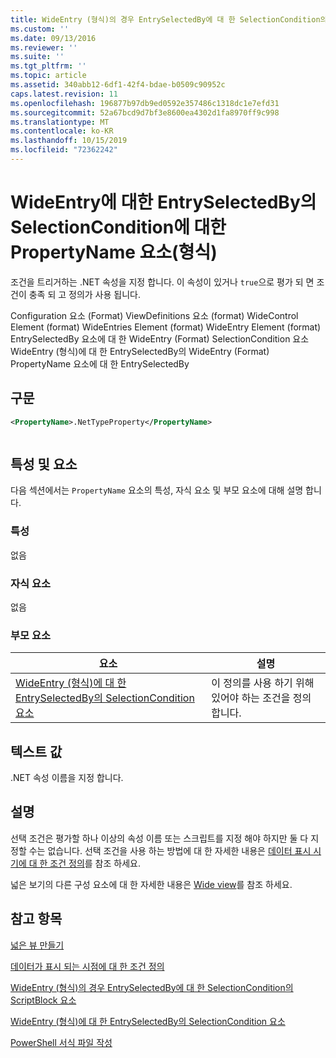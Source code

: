 ```yaml
---
title: WideEntry (형식)의 경우 EntrySelectedBy에 대 한 SelectionCondition의 PropertyName 요소 | Microsoft Docs
ms.custom: ''
ms.date: 09/13/2016
ms.reviewer: ''
ms.suite: ''
ms.tgt_pltfrm: ''
ms.topic: article
ms.assetid: 340abb12-6df1-42f4-bdae-b0509c90952c
caps.latest.revision: 11
ms.openlocfilehash: 196877b97db9ed0592e357486c1318dc1e7efd31
ms.sourcegitcommit: 52a67bcd9d7bf3e8600ea4302d1fa8970ff9c998
ms.translationtype: MT
ms.contentlocale: ko-KR
ms.lasthandoff: 10/15/2019
ms.locfileid: "72362242"
---
```

# <a name="propertyname-element-for-selectioncondition-for-entryselectedby-for-wideentry-format"></a>WideEntry에 대한 EntrySelectedBy의 SelectionCondition에 대한 PropertyName 요소(형식)

조건을 트리거하는 .NET 속성을 지정 합니다. 이 속성이 있거나 `true`으로 평가 되 면 조건이 충족 되 고 정의가 사용 됩니다.

Configuration 요소 (Format) ViewDefinitions 요소 (format) WideControl Element (format) WideEntries Element (format) WideEntry Element (format) EntrySelectedBy 요소에 대 한 WideEntry (Format) SelectionCondition 요소 WideEntry (형식)에 대 한 EntrySelectedBy의 WideEntry (Format) PropertyName 요소에 대 한 EntrySelectedBy

## <a name="syntax"></a>구문

```xml
<PropertyName>.NetTypeProperty</PropertyName>
```

```csharp

```

## <a name="attributes-and-elements"></a>특성 및 요소

다음 섹션에서는 `PropertyName` 요소의 특성, 자식 요소 및 부모 요소에 대해 설명 합니다.

### <a name="attributes"></a>특성

없음

### <a name="child-elements"></a>자식 요소

없음

### <a name="parent-elements"></a>부모 요소

|요소|설명|
|-------------|-----------------|
|[WideEntry (형식)에 대 한 EntrySelectedBy의 SelectionCondition 요소](./selectioncondition-element-for-entryselectedby-for-widecontrol-format.md)|이 정의를 사용 하기 위해 있어야 하는 조건을 정의 합니다.|

## <a name="text-value"></a>텍스트 값

.NET 속성 이름을 지정 합니다.

## <a name="remarks"></a>설명

선택 조건은 평가할 하나 이상의 속성 이름 또는 스크립트를 지정 해야 하지만 둘 다 지정할 수는 없습니다. 선택 조건을 사용 하는 방법에 대 한 자세한 내용은 [데이터 표시 시기에 대 한 조건 정의](./defining-conditions-for-displaying-data.md)를 참조 하세요.

넓은 보기의 다른 구성 요소에 대 한 자세한 내용은 [Wide view](./creating-a-wide-view.md)를 참조 하세요.

## <a name="see-also"></a>참고 항목

[넓은 뷰 만들기](./creating-a-wide-view.md)

[데이터가 표시 되는 시점에 대 한 조건 정의](./defining-conditions-for-displaying-data.md)

[WideEntry (형식)의 경우 EntrySelectedBy에 대 한 SelectionCondition의 ScriptBlock 요소](./scriptblock-element-for-selectioncondition-for-entryselectedby-for-widecontrol-format.md)

[WideEntry (형식)에 대 한 EntrySelectedBy의 SelectionCondition 요소](./selectioncondition-element-for-entryselectedby-for-widecontrol-format.md)

[PowerShell 서식 파일 작성](./writing-a-powershell-formatting-file.md)
